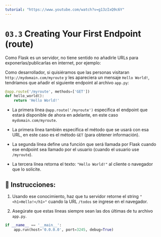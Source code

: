```yaml
---
tutorial: "https://www.youtube.com/watch?v=g13zIxQ9c6Y"
---
```



# `03.3` Creating Your First Endpoint (route)

Como Flask es un servidor, no tiene sentido no añadirle URLs para exponerlas/publicarlas en internet, por ejemplo:

Como desarrollador, si quisiéramos que las personas visitaran `http://mydomain.com/myroute` y les apareciera un mensaje `Hello World!`, tendríamos que añadir el siguiente endpoint al archivo `app.py`:

```python
@app.route('/myroute', methods=['GET'])
def hello_world():
    return 'Hello World!'
```

+ La primera línea `@app.route('/myroute')` especifica el endpoint que estará disponible de ahora en adelante, en este caso `mydomain.com/myroute`.

+ La primera línea también especifica el método que se usará con esa URL, en este caso es el método `GET` (para obtener información).

+ La segunda línea define una función que será llamada por Flask cuando ese endpoint sea llamado por el usuario (cuando el usuario use `/myroute`).

+ La tercera línea retorna el texto: `"Hello World!"` al cliente o navegador que lo solicite.

## 📝 Instrucciones:

1. Usando ese conocimiento, haz que tu servidor retorne el string `"<h1>Hello!</h1>"` cuando la URL `/todos` se ingrese en el navegador.

2. Asegúrate que estas líneas siempre sean las dos últimas de tu archivo `app.py`.

```python
if __name__ == '__main__':
    app.run(host='0.0.0.0', port=3245, debug=True)
```
